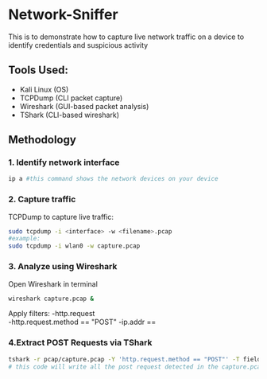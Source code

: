 # Network-Sniffer
This is to demonstrate how to capture live network traffic on a device to identify credentials and suspicious activity 

## Tools Used:
- Kali Linux (OS) 
- TCPDump (CLI packet capture)
- Wireshark (GUI-based packet analysis)
- TShark (CLI-based wireshark) 

## Methodology
### 1. Identify network interface 
```bash
ip a #this command shows the network devices on your device
```

### 2. Capture traffic 
TCPDump to capture live traffic:
```bash
sudo tcpdump -i <interface> -w <filename>.pcap
#example:
sudo tcpdump -i wlan0 -w capture.pcap
```

### 3. Analyze using Wireshark
Open Wireshark in terminal
```bash
wireshark capture.pcap &
```
Apply filters:
-http.request  
-http.request.method == "POST"
-ip.addr == <target IP>

### 4.Extract POST Requests via TShark
```bash
tshark -r pcap/capture.pcap -Y 'http.request.method == "POST"' -T fields -e http.host -e http.request.uri -e http.file_data > analysis/post_requests.txt
# this code will write all the post request detected in the capture.pcap file into a text file 
```
